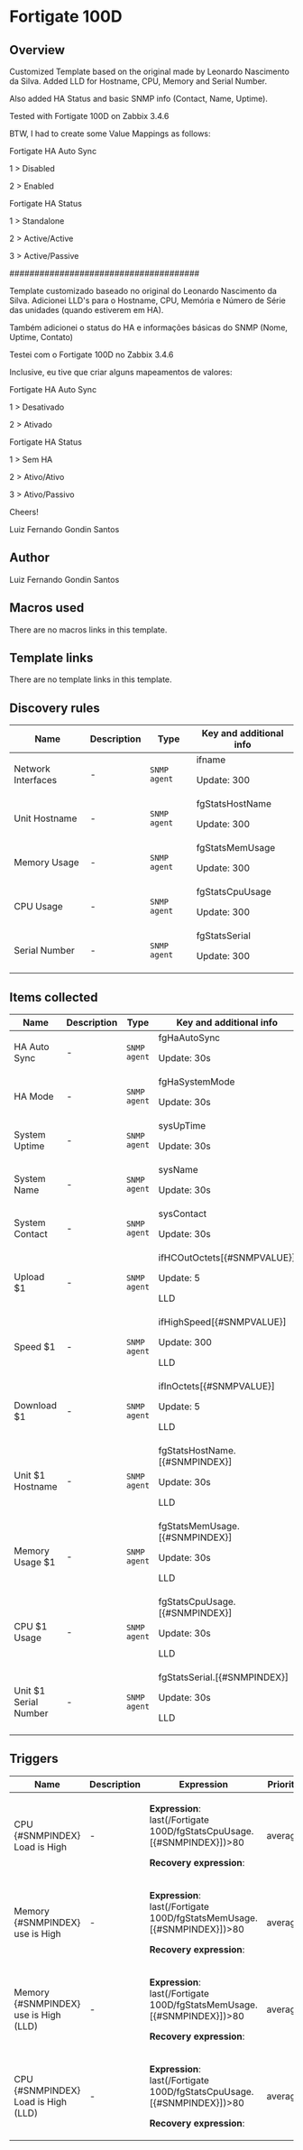 # Fortigate 100D

## Overview

Customized Template based on the original made by Leonardo Nascimento da Silva. Added LLD for Hostname, CPU, Memory and Serial Number.


Also added HA Status and basic SNMP info (Contact, Name, Uptime).


Tested with Fortigate 100D on Zabbix 3.4.6


BTW, I had to create some Value Mappings as follows:


Fortigate HA Auto Sync


1 > Disabled


2 > Enabled


 


Fortigate HA Status


1 > Standalone


2 > Active/Active


3 > Active/Passive


 


 


######################################


 


Template customizado baseado no original do Leonardo Nascimento da Silva. Adicionei LLD's para o Hostname, CPU, Memória e Número de Série das unidades (quando estiverem em HA).


Também adicionei o status do HA e informações básicas do SNMP (Nome, Uptime, Contato)


 


Testei com o Fortigate 100D no Zabbix 3.4.6 


 


Inclusive, eu tive que criar alguns mapeamentos de valores:


Fortigate HA Auto Sync


1 > Desativado


2 > Ativado


 


Fortigate HA Status


1 > Sem HA


2 > Ativo/Ativo


3 > Ativo/Passivo


 


 


Cheers!


Luiz Fernando Gondin Santos



## Author

Luiz Fernando Gondin Santos

## Macros used

There are no macros links in this template.

## Template links

There are no template links in this template.

## Discovery rules

|Name|Description|Type|Key and additional info|
|----|-----------|----|----|
|Network Interfaces|<p>-</p>|`SNMP agent`|ifname<p>Update: 300</p>|
|Unit Hostname|<p>-</p>|`SNMP agent`|fgStatsHostName<p>Update: 300</p>|
|Memory Usage|<p>-</p>|`SNMP agent`|fgStatsMemUsage<p>Update: 300</p>|
|CPU Usage|<p>-</p>|`SNMP agent`|fgStatsCpuUsage<p>Update: 300</p>|
|Serial Number|<p>-</p>|`SNMP agent`|fgStatsSerial<p>Update: 300</p>|
## Items collected

|Name|Description|Type|Key and additional info|
|----|-----------|----|----|
|HA Auto Sync|<p>-</p>|`SNMP agent`|fgHaAutoSync<p>Update: 30s</p>|
|HA Mode|<p>-</p>|`SNMP agent`|fgHaSystemMode<p>Update: 30s</p>|
|System Uptime|<p>-</p>|`SNMP agent`|sysUpTime<p>Update: 30s</p>|
|System Name|<p>-</p>|`SNMP agent`|sysName<p>Update: 30s</p>|
|System Contact|<p>-</p>|`SNMP agent`|sysContact<p>Update: 30s</p>|
|Upload $1|<p>-</p>|`SNMP agent`|ifHCOutOctets[{#SNMPVALUE}]<p>Update: 5</p><p>LLD</p>|
|Speed $1|<p>-</p>|`SNMP agent`|ifHighSpeed[{#SNMPVALUE}]<p>Update: 300</p><p>LLD</p>|
|Download $1|<p>-</p>|`SNMP agent`|ifInOctets[{#SNMPVALUE}]<p>Update: 5</p><p>LLD</p>|
|Unit $1 Hostname|<p>-</p>|`SNMP agent`|fgStatsHostName.[{#SNMPINDEX}]<p>Update: 30s</p><p>LLD</p>|
|Memory Usage $1|<p>-</p>|`SNMP agent`|fgStatsMemUsage.[{#SNMPINDEX}]<p>Update: 30s</p><p>LLD</p>|
|CPU $1 Usage|<p>-</p>|`SNMP agent`|fgStatsCpuUsage.[{#SNMPINDEX}]<p>Update: 30s</p><p>LLD</p>|
|Unit $1 Serial Number|<p>-</p>|`SNMP agent`|fgStatsSerial.[{#SNMPINDEX}]<p>Update: 30s</p><p>LLD</p>|
## Triggers

|Name|Description|Expression|Priority|
|----|-----------|----------|--------|
|CPU {#SNMPINDEX} Load is High|<p>-</p>|<p>**Expression**: last(/Fortigate 100D/fgStatsCpuUsage.[{#SNMPINDEX}])>80</p><p>**Recovery expression**: </p>|average|
|Memory {#SNMPINDEX} use is High|<p>-</p>|<p>**Expression**: last(/Fortigate 100D/fgStatsMemUsage.[{#SNMPINDEX}])>80</p><p>**Recovery expression**: </p>|average|
|Memory {#SNMPINDEX} use is High (LLD)|<p>-</p>|<p>**Expression**: last(/Fortigate 100D/fgStatsMemUsage.[{#SNMPINDEX}])>80</p><p>**Recovery expression**: </p>|average|
|CPU {#SNMPINDEX} Load is High (LLD)|<p>-</p>|<p>**Expression**: last(/Fortigate 100D/fgStatsCpuUsage.[{#SNMPINDEX}])>80</p><p>**Recovery expression**: </p>|average|
